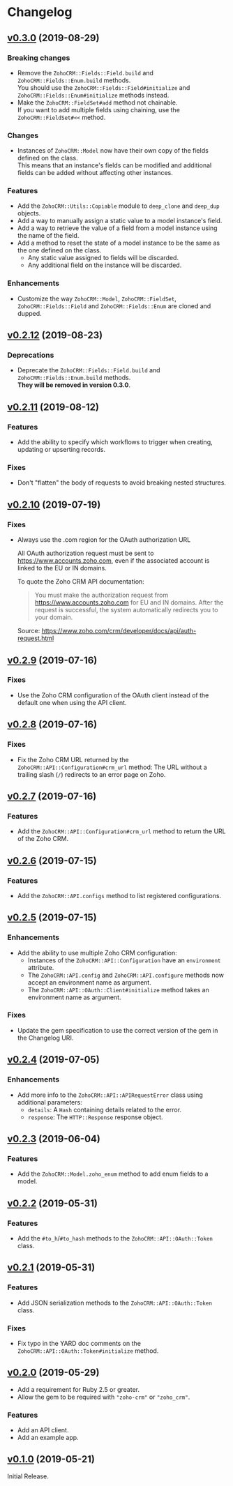 Changelog
=========

[v0.3.0](https://github.com/Tracktor/zoho-crm/tree/v0.3.0) (2019-08-29)
-------------------------------------------------------------------------

### Breaking changes

- Remove the `ZohoCRM::Fields::Field.build` and `ZohoCRM::Fields::Enum.build` methods.<br>
  You should use the `ZohoCRM::Fields::Field#initialize` and `ZohoCRM::Fields::Enum#initialize` methods instead.
- Make the `ZohoCRM::FieldSet#add` method not chainable.<br>
  If you want to add multiple fields using chaining, use the `ZohoCRM::FieldSet#<<` method.

### Changes

- Instances of `ZohoCRM::Model` now have their own copy of the fields defined on the class.<br>
  This means that an instance's fields can be modified and additional fields can be added without affecting other instances.

### Features

- Add the `ZohoCRM::Utils::Copiable` module to `deep_clone` and `deep_dup` objects.
- Add a way to manually assign a static value to a model instance's field.
- Add a way to retrieve the value of a field from a model instance using the name of the field.
- Add a method to reset the state of a model instance to be the same as the one defined on the class.
  - Any static value assigned to fields will be discarded.
  - Any additional field on the instance will be discarded.

### Enhancements

- Customize the way `ZohoCRM::Model`, `ZohoCRM::FieldSet`, `ZohoCRM::Fields::Field` and `ZohoCRM::Fields::Enum` are cloned and dupped.

[v0.2.12](https://github.com/Tracktor/zoho-crm/tree/v0.2.12) (2019-08-23)
-------------------------------------------------------------------------

### Deprecations

- Deprecate the `ZohoCRM::Fields::Field.build` and `ZohoCRM::Fields::Enum.build` methods.<br>
 **They will be removed in version 0.3.0**.

[v0.2.11](https://github.com/Tracktor/zoho-crm/tree/v0.2.11) (2019-08-12)
-------------------------------------------------------------------------

### Features

- Add the ability to specify which workflows to trigger when creating, updating or upserting records.

### Fixes

- Don't "flatten" the body of requests to avoid breaking nested structures.

[v0.2.10](https://github.com/Tracktor/zoho-crm/tree/v0.2.10) (2019-07-19)
-------------------------------------------------------------------------

### Fixes

- Always use the .com region for the OAuth authorization URL

  All OAuth authorization request must be sent to https://www.accounts.zoho.com, even if the associated account is linked to the EU or IN domains.

  To quote the Zoho CRM API documentation:

  > You must make the authorization request from
  > https://www.accounts.zoho.com for EU and IN domains. After the request
  > is successful, the system automatically redirects you to your domain.

  Source: https://www.zoho.com/crm/developer/docs/api/auth-request.html

[v0.2.9](https://github.com/Tracktor/zoho-crm/tree/v0.2.9) (2019-07-16)
-----------------------------------------------------------------------

### Fixes

- Use the Zoho CRM configuration of the OAuth client instead of the default one when using the API client.

[v0.2.8](https://github.com/Tracktor/zoho-crm/tree/v0.2.8) (2019-07-16)
-----------------------------------------------------------------------

### Fixes

- Fix the Zoho CRM URL returned by the `ZohoCRM::API::Configuration#crm_url` method: The URL without a trailing slash (`/`) redirects to an error page on Zoho.

[v0.2.7](https://github.com/Tracktor/zoho-crm/tree/v0.2.7) (2019-07-16)
-----------------------------------------------------------------------

### Features

- Add the `ZohoCRM::API::Configuration#crm_url` method to return the URL of the Zoho CRM.

[v0.2.6](https://github.com/Tracktor/zoho-crm/tree/v0.2.6) (2019-07-15)
-----------------------------------------------------------------------

### Features

- Add the `ZohoCRM::API.configs` method to list registered configurations.

[v0.2.5](https://github.com/Tracktor/zoho-crm/tree/v0.2.5) (2019-07-15)
-----------------------------------------------------------------------

### Enhancements

- Add the ability to use multiple Zoho CRM configuration:
  - Instances of the `ZohoCRM::API::Configuration` have an `environment` attribute.
  - The `ZohoCRM::API.config` and `ZohoCRM::API.configure` methods now accept an environment name as argument.
  - The `ZohoCRM::API::OAuth::Client#initialize` method takes an environment name as argument.

### Fixes

- Update the gem specification to use the correct version of the gem in the Changelog URI.

[v0.2.4](https://github.com/Tracktor/zoho-crm/tree/v0.2.4) (2019-07-05)
-----------------------------------------------------------------------

### Enhancements

- Add more info to the `ZohoCRM::API::APIRequestError` class using additional parameters:
  - `details`: A `Hash` containing details related to the error.
  - `response`: The `HTTP::Response` response object.

[v0.2.3](https://github.com/Tracktor/zoho-crm/tree/v0.2.3) (2019-06-04)
-----------------------------------------------------------------------

### Features

- Add the `ZohoCRM::Model.zoho_enum` method to add enum fields to a model.

[v0.2.2](https://github.com/Tracktor/zoho-crm/tree/v0.2.2) (2019-05-31)
-----------------------------------------------------------------------

### Features

- Add the `#to_h`/`#to_hash` methods to the `ZohoCRM::API::OAuth::Token` class.

[v0.2.1](https://github.com/Tracktor/zoho-crm/tree/v0.2.1) (2019-05-31)
-----------------------------------------------------------------------

### Features

- Add JSON serialization methods to the `ZohoCRM::API::OAuth::Token` class.

### Fixes

- Fix typo in the YARD doc comments on the `ZohoCRM::API::OAuth::Token#initialize` method.

[v0.2.0](https://github.com/Tracktor/zoho-crm/tree/v0.2.0) (2019-05-29)
-----------------------------------------------------------------------

- Add a requirement for Ruby 2.5 or greater.
- Allow the gem to be required with `"zoho-crm"` or `"zoho_crm"`.

### Features

- Add an API client.
- Add an example app.

[v0.1.0](https://github.com/Tracktor/zoho-crm/tree/v0.1.0) (2019-05-21)
-----------------------------------------------------------------------

Initial Release.
